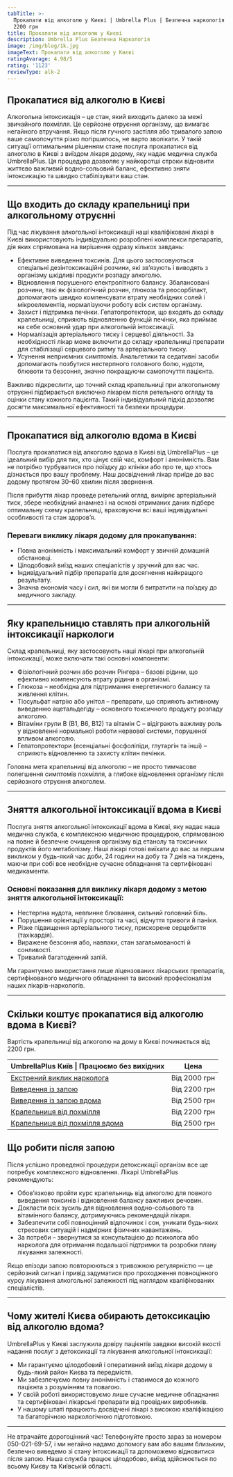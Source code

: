 ```yaml
---
tabTitle: >-
  Прокапати від алкоголю у Києві | Umbrella Plus | Безпечна наркологія | Від
  2200 грн
title: Прокапати від алкоголю у Києві
description: Umbrella Plus Безпечна Наркологія
image: /img/blog/1k.jpg
imageText: Прокапати від алкоголю у Києві
ratingAvarage: 4.98/5
rating: '1123'
reviewType: alk-2
---
```


## Прокапатися від алкоголю в Києві

Алкогольна інтоксикація – це стан, який виходить далеко за межі звичайного похмілля. Це серйозне отруєння організму, що вимагає негайного втручання. Якщо після гучного застілля або тривалого запою ваше самопочуття різко погіршилось, не варто зволікати. У такій ситуації оптимальним рішенням стане послуга прокапатися від алкоголю в Києві з виїздом лікаря додому, яку надає медична служба UmbrellaPlus. Ця процедура дозволяє у найкоротші строки відновити життєво важливий водно-сольовий баланс, ефективно зняти інтоксикацію та швидко стабілізувати ваш стан.

***

## Що входить до складу крапельниці при алкогольному отруєнні

Під час лікування алкогольної інтоксикації наші кваліфіковані лікарі в Києві використовують індивідуально розроблені комплекси препаратів, дія яких спрямована на вирішення одразу кількох завдань:

* Ефективне виведення токсинів. Для цього застосовуються спеціальні дезінтоксикаційні розчини, які зв’язують і виводять з організму шкідливі продукти розпаду алкоголю. 
* Відновлення порушеного електролітного балансу. Збалансовані розчини, такі як фізіологічний розчин, глюкоза та реосорбілакт, допомагають швидко компенсувати втрату необхідних солей і мікроелементів, нормалізуючи роботу всіх систем організму. 
* Захист і підтримка печінки. Гепатопротектори, що входять до складу крапельниці, сприяють відновленню функцій печінки, яка приймає на себе основний удар при алкогольній інтоксикації. 
* Нормалізація артеріального тиску і серцевої діяльності. За необхідності лікар може включити до складу крапельниці препарати для стабілізації серцевого ритму та артеріального тиску. 
* Усунення неприємних симптомів. Анальгетики та седативні засоби допомагають позбутися нестерпного головного болю, нудоти, блювоти та безсоння, значно покращуючи самопочуття пацієнта. 

Важливо підкреслити, що точний склад крапельниці при алкогольному отруєнні підбирається виключно лікарем після ретельного огляду та оцінки стану кожного пацієнта. Такий індивідуальний підхід дозволяє досягти максимальної ефективності та безпеки процедури.

***

## Прокапатися від алкоголю вдома в Києві

Послуга прокапатися від алкоголю вдома в Києві від UmbrellaPlus – це ідеальний вибір для тих, хто цінує свій час, комфорт і анонімність. Вам не потрібно турбуватися про поїздку до клініки або про те, що хтось дізнається про вашу проблему. Наш досвідчений лікар приїде до вас додому протягом 30–60 хвилин після звернення.

Після прибуття лікар проведе ретельний огляд, виміряє артеріальний тиск, збере необхідний анамнез і на основі отриманих даних підбере оптимальну схему крапельниці, враховуючи всі ваші індивідуальні особливості та стан здоров’я.

### Переваги виклику лікаря додому для прокапування:

* Повна анонімність і максимальний комфорт у звичній домашній обстановці. 
* Цілодобовий виїзд наших спеціалістів у зручний для вас час. 
* Індивідуальний підбір препаратів для досягнення найкращого результату. 
* Значна економія часу і сил, які ви могли б витратити на поїздку до медичного закладу. 

***

## Яку крапельницю ставлять при алкогольній інтоксикації наркологи

Склад крапельниці, яку застосовують наші лікарі при алкогольній інтоксикації, може включати такі основні компоненти:

* Фізіологічний розчин або розчин Рінгера – базові рідини, що ефективно компенсують втрату рідини в організмі. 
* Глюкоза – необхідна для підтримання енергетичного балансу та живлення клітин. 
* Тіосульфат натрію або унітол – препарати, що сприяють активному виведенню ацетальдегіду – основного токсичного продукту розпаду алкоголю. 
* Вітаміни групи B (B1, B6, B12) та вітамін C – відіграють важливу роль у відновленні нормальної роботи нервової системи, порушеної впливом алкоголю. 
* Гепатопротектори (есенціальні фосфоліпіди, глутаргін та інші) – сприяють відновленню та захисту клітин печінки. 

Головна мета крапельниці від алкоголю – не просто тимчасове полегшення симптомів похмілля, а глибоке відновлення організму після серйозного отруєння алкоголем.

***

## Зняття алкогольної інтоксикації вдома в Києві

Послуга зняття алкогольної інтоксикації вдома в Києві, яку надає наша медична служба, є комплексною медичною процедурою, спрямованою на повне й безпечне очищення організму від етанолу та токсичних продуктів його метаболізму. Наші лікарі готові виїхати до вас за першим викликом у будь-який час доби, 24 години на добу та 7 днів на тиждень, маючи при собі все необхідне сучасне обладнання та сертифіковані медикаменти.

### Основні показання для виклику лікаря додому з метою зняття алкогольної інтоксикації:

* Нестерпна нудота, невпинне блювання, сильний головний біль. 
* Порушення орієнтації у просторі та часі, відчуття тривоги й паніки. 
* Різке підвищення артеріального тиску, прискорене серцебиття (тахікардія). 
* Виражене безсоння або, навпаки, стан загальмованості й сонливості. 
* Тривалий багатоденний запій. 

Ми гарантуємо використання лише ліцензованих лікарських препаратів, сертифікованого медичного обладнання та високий професіоналізм наших лікарів-наркологів.

***

## Скільки коштує прокапатися від алкоголю вдома в Києві?

Вартість крапельниці від алкоголю на дому в Києві починається від 2200 грн.

| UmbrellaPlus Київ \| Працюємо без вихідних                                                                | Цена         |
| --------------------------------------------------------------------------------------------------------- | ------------ |
| [Екстрений виклик нарколога](https://umbrella-plus.com.ua/uk/blog/narcolog-na-dom-kiev-ua/)               | Від 2000 грн |
| [Виведення із запою](https://umbrella-plus.com.ua/uk/kiev/vivod-iz-zapoia-kiev-ua/)                       | Від 2200 грн |
| [Виведення із запою вдома](https://umbrella-plus.com.ua/uk/kiev/vivod-iz-zapoia-na-domy-kiev-ua/)         | Від 2500 грн |
| [Крапельниця від похмілля](https://umbrella-plus.com.ua/uk/kiev/kapelnica_ot_alkogola_kiev/)              | Від 2200 грн |
| [Крапельниця від похмілля вдома](https://umbrella-plus.com.ua/uk/kiev/kapelnica_ot_alkogola_na_dom_kiev/) | Від 2500 грн |

## Що робити після запою

Після успішно проведеної процедури детоксикації організм все ще потребує комплексного відновлення. Лікарі UmbrellaPlus рекомендують:

* Обов’язково пройти курс крапельниць від алкоголю для повного виведення токсинів і відновлення балансу важливих речовин. 
* Докласти всіх зусиль для відновлення водно-сольового та вітамінного балансу, дотримуючись рекомендацій лікаря. 
* Забезпечити собі повноцінний відпочинок і сон, уникати будь-яких стресових ситуацій і надмірних фізичних навантажень. 
* За потреби – звернутися за консультацією до психолога або нарколога для отримання подальшої підтримки та розробки плану лікування залежності. 

Якщо епізоди запою повторюються з тривожною регулярністю — це серйозний сигнал і привід задуматися про проходження повноцінного курсу лікування алкогольної залежності під наглядом кваліфікованих спеціалістів.

***

## Чому жителі Києва обирають детоксикацію від алкоголю вдома?

UmbrellaPlus у Києві заслужила довіру пацієнтів завдяки високій якості надання послуг з детоксикації та лікування алкогольної інтоксикації:

* Ми гарантуємо цілодобовий і оперативний виїзд лікаря додому в будь-який район Києва та передмістя. 
* Ми забезпечуємо повну анонімність і ставимося до кожного пацієнта з розумінням та повагою. 
* У своїй роботі використовуємо лише сучасне медичне обладнання та сертифіковані лікарські препарати від провідних виробників. 
* У нашому штаті працюють досвідчені лікарі з високою кваліфікацією та багаторічною наркологічною підготовкою. 

***

Не втрачайте дорогоцінний час!
 Телефонуйте просто зараз за номером 050-021-69-57, і ми негайно надамо допомогу вам або вашим близьким, безпечно виведемо зі стану інтоксикації та допоможемо відновитися після запою.
 Наша служба працює цілодобово, виїзд здійснюється по всьому Києву та Київській області.
